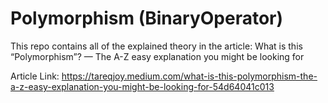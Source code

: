 # Polymorphism (BinaryOperator) #

This repo contains all of the explained theory in the article: What is this “Polymorphism”? — The A-Z easy explanation you might be looking for

Article Link: https://tareqjoy.medium.com/what-is-this-polymorphism-the-a-z-easy-explanation-you-might-be-looking-for-54d64041c013
